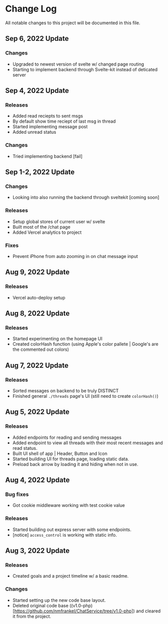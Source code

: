 # Change Log
All notable changes to this project will be documented in this file.

## Sep 6, 2022 Update

### Changes
-	Upgraded to newest version of svelte w/ changed page routing
-	Starting to implement backend through Svelte-kit instead of deticated server

## Sep 4, 2022 Update

### Releases
-	Added read reciepts to sent msgs
-	By default show time reciept of last msg in thread
-	Started implementing message post
-	Added unread status

### Changes
-	Tried implementing backend [fail]

## Sep 1-2, 2022 Update

### Changes
-	Looking into also running the backend through sveltekit [coming soon]

### Releases
-	Setup global stores of current user w/ svelte
-	Built most of the /chat page
-	Added Vercel analytics to project

### Fixes
-	Prevent iPhone from auto zooming in on chat message input 

## Aug 9, 2022 Update

### Releases
-	Vercel auto-deploy setup

## Aug 8, 2022 Update

### Releases
-	Started experimenting on the homepage UI
-	Created colorHash function (using Apple's color pallete | Google's are the commented out colors)

## Aug 7, 2022 Update

### Releases
-	Sorted messages on backend to be truly DISTINCT
-	Finished general ``./threads`` page's UI (still need to create ``colorHash()``)

## Aug 5, 2022 Update

### Releases
-	Added endpoints for reading and sending messages
-	Added endpoint to view all threads with their most recent messages and read status.
-	Built UI shell of app | Header, Button and Icon
-	Started building UI for threads page, loading static data.
-	Preload back arrow by loading it and hiding when not in use.

## Aug 4, 2022 Update

### Bug fixes
-	Got cookie middleware working with test cookie value

### Releases
-	Started building out express server with some endpoints.
-	[notice] ``access_control`` is working with static info.

## Aug 3, 2022 Update

### Releases
-	Created goals and a project timeline w/ a basic readme.

### Changes
-	Started setting up the new code base layout.
-	Deleted original code base ((v1.0-php)[https://github.com/nmfrankel/ChatService/tree/v1.0-php]) and cleared it from the project.